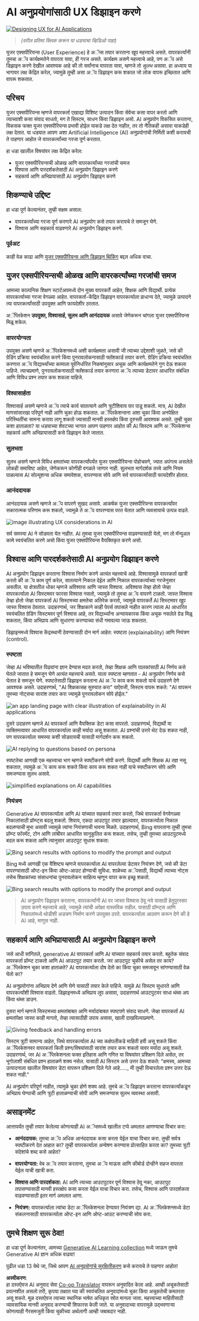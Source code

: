 <!--
CO_OP_TRANSLATOR_METADATA:
{
  "original_hash": "ec385b41ee50579025d50cc03bfb3a25",
  "translation_date": "2025-07-09T14:54:00+00:00",
  "source_file": "12-designing-ux-for-ai-applications/README.md",
  "language_code": "mr"
}
-->
# AI अनुप्रयोगांसाठी UX डिझाइन करणे

[![Designing UX for AI Applications](../../../translated_images/12-lesson-banner.c53c3c7c802e8f563953ce388f6a987ca493472c724d924b060be470951c53c8.mr.png)](https://aka.ms/gen-ai-lesson12-gh?WT.mc_id=academic-105485-koreyst)

> _(वरील प्रतिमा क्लिक करून या धड्याचा व्हिडिओ पाहा)_

युजर एक्सपीरियन्स (User Experience) हे अॅप्स तयार करताना खूप महत्त्वाचे असते. वापरकर्त्यांनी तुमचा अॅप कार्यक्षमतेने वापरता यावा, ही गरज असते. कार्यक्षम असणे महत्त्वाचे आहे, पण अॅप असे डिझाइन करणे देखील आवश्यक आहे की तो सर्वांनाच वापरता यावा, म्हणजे तो _सुलभ_ असावा. हा अध्याय या भागावर लक्ष केंद्रित करेल, ज्यामुळे तुम्ही असा अॅप डिझाइन करू शकाल जो लोक वापरू इच्छितात आणि वापरू शकतात.

## परिचय

युजर एक्सपीरियन्स म्हणजे वापरकर्ता एखाद्या विशिष्ट उत्पादन किंवा सेवेचा कसा वापर करतो आणि त्याच्याशी कसा संवाद साधतो, मग ते सिस्टम, साधन किंवा डिझाइन असो. AI अनुप्रयोग विकसित करताना, विकसक फक्त युजर एक्सपीरियन्स प्रभावी होईल याकडे लक्ष देत नाहीत, तर तो नैतिकही असावा याकडेही लक्ष देतात. या धड्यात आपण अशा Artificial Intelligence (AI) अनुप्रयोगांची निर्मिती कशी करायची ते पाहणार आहोत जे वापरकर्त्यांच्या गरजा पूर्ण करतात.

हा धडा खालील विषयांवर लक्ष केंद्रित करेल:

- युजर एक्सपीरियन्सची ओळख आणि वापरकर्त्यांच्या गरजांची समज
- विश्वास आणि पारदर्शकतेसाठी AI अनुप्रयोग डिझाइन करणे
- सहकार्य आणि अभिप्रायासाठी AI अनुप्रयोग डिझाइन करणे

## शिकण्याचे उद्दिष्ट

हा धडा पूर्ण केल्यानंतर, तुम्ही सक्षम असाल:

- वापरकर्त्यांच्या गरजा पूर्ण करणारे AI अनुप्रयोग कसे तयार करायचे ते समजून घेणे.
- विश्वास आणि सहकार्य वाढवणारे AI अनुप्रयोग डिझाइन करणे.

### पूर्वअट

काही वेळ काढा आणि [युजर एक्सपीरियन्स आणि डिझाइन थिंकिंग](https://learn.microsoft.com/training/modules/ux-design?WT.mc_id=academic-105485-koreyst) बद्दल अधिक वाचा.

## युजर एक्सपीरियन्सची ओळख आणि वापरकर्त्यांच्या गरजांची समज

आमच्या काल्पनिक शिक्षण स्टार्टअपमध्ये दोन मुख्य वापरकर्ते आहेत, शिक्षक आणि विद्यार्थी. प्रत्येक वापरकर्त्याच्या गरजा वेगळ्या आहेत. वापरकर्ता-केंद्रित डिझाइन वापरकर्त्याला प्राधान्य देते, ज्यामुळे उत्पादने त्या वापरकर्त्यांसाठी उपयुक्त आणि फायदेशीर ठरतात.

अॅप्लिकेशन **उपयुक्त, विश्वासार्ह, सुलभ आणि आनंददायक** असावे जेणेकरून चांगला युजर एक्सपीरियन्स मिळू शकेल.

### वापरयोग्यता

उपयुक्त असणे म्हणजे अॅप्लिकेशनमध्ये अशी कार्यक्षमता असावी जी त्याच्या उद्देशाशी जुळते, जसे की ग्रेडिंग प्रक्रिया स्वयंचलित करणे किंवा पुनरावलोकनासाठी फ्लॅशकार्ड तयार करणे. ग्रेडिंग प्रक्रिया स्वयंचलित करणारा अॅप विद्यार्थ्यांच्या कामाला पूर्वनिर्धारित निकषांनुसार अचूक आणि कार्यक्षमतेने गुण देऊ शकला पाहिजे. त्याचप्रमाणे, पुनरावलोकनासाठी फ्लॅशकार्ड तयार करणारा अॅप त्याच्या डेटावर आधारित संबंधित आणि विविध प्रश्न तयार करू शकला पाहिजे.

### विश्वासार्हता

विश्वासार्ह असणे म्हणजे अॅप त्याचे कार्य सातत्याने आणि त्रुटीशिवाय पार पाडू शकतो. मात्र, AI देखील माणसांसारखा परिपूर्ण नाही आणि चुका होऊ शकतात. अॅप्लिकेशन्सना अशा चुका किंवा अनपेक्षित परिस्थितींचा सामना करावा लागू शकतो ज्यासाठी मानवी हस्तक्षेप किंवा दुरुस्ती आवश्यक असते. तुम्ही चुका कशा हाताळता? या धड्याच्या शेवटच्या भागात आपण पाहणार आहोत की AI सिस्टम आणि अॅप्लिकेशन्स सहकार्य आणि अभिप्रायासाठी कसे डिझाइन केले जातात.

### सुलभता

सुलभ असणे म्हणजे विविध क्षमतांच्या वापरकर्त्यांपर्यंत युजर एक्सपीरियन्स पोहोचवणे, ज्यात अपंगत्व असलेले लोकही समाविष्ट आहेत, जेणेकरून कोणीही वगळले जाणार नाही. सुलभता मार्गदर्शक तत्त्वे आणि नियम पाळल्यास AI सोल्यूशन्स अधिक समावेशक, वापरण्यास सोपे आणि सर्व वापरकर्त्यांसाठी फायदेशीर होतात.

### आनंददायक

आनंददायक असणे म्हणजे अॅप वापरणे सुखद असावे. आकर्षक युजर एक्सपीरियन्स वापरकर्त्यांवर सकारात्मक परिणाम करू शकतो, ज्यामुळे ते अॅप वापरण्यास परत येतात आणि व्यवसायाचे उत्पन्न वाढते.

![image illustrating UX considerations in AI](../../../translated_images/uxinai.d5b4ed690f5cefff0c53ffcc01b480cdc1828402e1fdbc980490013a3c50935a.mr.png)

सर्व समस्या AI ने सोडवता येत नाहीत. AI तुमचा युजर एक्सपीरियन्स वाढवण्यासाठी येतो, मग तो मॅन्युअल कामे स्वयंचलित करणे असो किंवा युजर एक्सपीरियन्स वैयक्तिकृत करणे असो.

## विश्वास आणि पारदर्शकतेसाठी AI अनुप्रयोग डिझाइन करणे

AI अनुप्रयोग डिझाइन करताना विश्वास निर्माण करणे अत्यंत महत्त्वाचे आहे. विश्वासामुळे वापरकर्ता खात्री करतो की अॅप काम पूर्ण करेल, सातत्याने निकाल देईल आणि निकाल वापरकर्त्याच्या गरजेनुसार असतील. या क्षेत्रातील धोका म्हणजे अविश्वास आणि जास्त विश्वास. अविश्वास तेव्हा होतो जेव्हा वापरकर्त्याला AI सिस्टमवर फारसा विश्वास नसतो, ज्यामुळे तो तुमचा अॅप वापरणे टाळतो. जास्त विश्वास तेव्हा होतो जेव्हा वापरकर्ता AI सिस्टमच्या क्षमतेचा अतिरेक करतो, ज्यामुळे वापरकर्ते AI सिस्टमवर खूप जास्त विश्वास ठेवतात. उदाहरणार्थ, जर शिक्षकाने काही पेपर्स तपासले नाहीत कारण त्याला AI आधारित स्वयंचलित ग्रेडिंग सिस्टमवर पूर्ण विश्वास आहे, तर विद्यार्थ्यांना अन्यायकारक किंवा अचूक नसलेले ग्रेड मिळू शकतात, किंवा अभिप्राय आणि सुधारणा करण्याच्या संधी गमावल्या जाऊ शकतात.

डिझाइनमध्ये विश्वास केंद्रस्थानी ठेवण्यासाठी दोन मार्ग आहेत: स्पष्टता (explainability) आणि नियंत्रण (control).

### स्पष्टता

जेव्हा AI भविष्यातील पिढ्यांना ज्ञान देण्यास मदत करतो, तेव्हा शिक्षक आणि पालकांसाठी AI निर्णय कसे घेतले जातात हे समजून घेणे अत्यंत महत्त्वाचे असते. याला स्पष्टता म्हणतात - AI अनुप्रयोग निर्णय कसे घेतात हे समजून घेणे. स्पष्टतेसाठी डिझाइन करताना AI अॅप काय करू शकतो याचे उदाहरणे देणे आवश्यक असते. उदाहरणार्थ, "AI शिक्षकासह सुरुवात करा" याऐवजी, सिस्टम वापरू शकते: "AI वापरून तुमच्या नोट्सचा सारांश तयार करा ज्यामुळे पुनरावलोकन सोपे होईल."

![an app landing page with clear illustration of explainability in AI applications](../../../translated_images/explanability-in-ai.134426a96b498fbfdc80c75ae0090aedc0fc97424ae0734fccf7fb00a59a20d9.mr.png)

दुसरे उदाहरण म्हणजे AI वापरकर्ता आणि वैयक्तिक डेटा कसा वापरतो. उदाहरणार्थ, विद्यार्थी या व्यक्तिमत्वावर आधारित वापरकर्त्याला काही मर्यादा असू शकतात. AI प्रश्नांची उत्तरे थेट देऊ शकत नाही, पण वापरकर्त्याला समस्या कशी सोडवायची यासाठी मार्गदर्शन करू शकतो.

![AI replying to questions based on persona](../../../translated_images/solving-questions.b7dea1604de0cbd2e9c5fa00b1a68a0ed77178a035b94b9213196b9d125d0be8.mr.png)

स्पष्टतेचा आणखी एक महत्त्वाचा भाग म्हणजे स्पष्टीकरणे सोपी करणे. विद्यार्थी आणि शिक्षक AI तज्ञ नसू शकतात, त्यामुळे अॅप काय करू शकते किंवा काय करू शकत नाही याचे स्पष्टीकरण सोपे आणि समजण्यास सुलभ असावे.

![simplified explanations on AI capabilities](../../../translated_images/simplified-explanations.4679508a406c3621fa22bad4673e717fbff02f8b8d58afcab8cb6f1aa893a82f.mr.png)

### नियंत्रण

Generative AI वापरकर्त्याला आणि AI यांच्यात सहकार्य तयार करतो, जिथे वापरकर्ता वेगवेगळ्या निकालांसाठी प्रॉम्प्ट्स बदलू शकतो. शिवाय, एकदा आउटपुट तयार झाल्यावर, वापरकर्त्याला निकाल बदलण्याची मुभा असावी ज्यामुळे त्यांना नियंत्रणाची भावना मिळते. उदाहरणार्थ, Bing वापरताना तुम्ही तुमचा प्रॉम्प्ट फॉरमॅट, टोन आणि लांबीवर आधारित सानुकूलित करू शकता. तसेच, तुम्ही तुमच्या आउटपुटमध्ये बदल करू शकता आणि त्यानुसार आउटपुट सुधारू शकता:

![Bing search results with options to modify the prompt and output](../../../translated_images/bing1.293ae8527dbe2789b675c8591c9fb3cb1aa2ada75c2877f9aa9edc059f7a8b1c.mr.png)

Bing मध्ये आणखी एक वैशिष्ट्य म्हणजे वापरकर्त्याला AI वापरलेल्या डेटावर नियंत्रण देणे, जसे की डेटा वापरण्यासाठी ऑप्ट-इन किंवा ऑप्ट-आउट होण्याची सुविधा. शाळेच्या अॅपसाठी, विद्यार्थी त्याच्या नोट्स तसेच शिक्षकांच्या संसाधनांचा पुनरावलोकन साहित्य म्हणून वापर करू इच्छू शकतो.

![Bing search results with options to modify the prompt and output](../../../translated_images/bing2.309f4845528a88c28c1c9739fb61d91fd993dc35ebe6fc92c66791fb04fceb4d.mr.png)

> AI अनुप्रयोग डिझाइन करताना, वापरकर्त्यांनी AI वर जास्त विश्वास ठेवू नये यासाठी हेतुपुरस्सर उपाय करणे महत्त्वाचे आहे, ज्यामुळे त्यांची अपेक्षा वास्तविक राहील. यासाठी प्रॉम्प्ट्स आणि निकालांमध्ये थोडीशी अडचण निर्माण करणे उपयुक्त ठरते. वापरकर्त्याला आठवण करून देणे की हे AI आहे, माणूस नाही.

## सहकार्य आणि अभिप्रायासाठी AI अनुप्रयोग डिझाइन करणे

जसे आधी सांगितले, generative AI वापरकर्ता आणि AI यांच्यात सहकार्य तयार करतो. बहुतेक संवाद वापरकर्ता प्रॉम्प्ट टाकतो आणि AI आउटपुट तयार करतो. जर आउटपुट चुकीचे असेल तर काय? अॅप्लिकेशन चुका कशा हाताळते? AI वापरकर्त्याला दोष देतो का किंवा चुका समजावून सांगण्यासाठी वेळ घेतो का?

AI अनुप्रयोगांना अभिप्राय देणे आणि घेणे यासाठी तयार केले पाहिजे. यामुळे AI सिस्टम सुधारते आणि वापरकर्त्यांशी विश्वास वाढतो. डिझाइनमध्ये अभिप्राय लूप असावा, उदाहरणार्थ आउटपुटवर साधा थंब्स अप किंवा थंब्स डाउन.

दुसरा मार्ग म्हणजे सिस्टमच्या क्षमतांबाबत आणि मर्यादांबाबत स्पष्टपणे संवाद साधणे. जेव्हा वापरकर्ता AI क्षमतांपेक्षा जास्त काही मागतो, तेव्हा त्यासाठीही उपाय असावा, खाली दाखविल्याप्रमाणे.

![Giving feedback and handling errors](../../../translated_images/feedback-loops.7955c134429a94663443ad74d59044f8dc4ce354577f5b79b4bd2533f2cafc6f.mr.png)

सिस्टम त्रुटी सामान्य आहेत, जिथे वापरकर्त्याला AI च्या कक्षेपलीकडे माहिती हवी असू शकते किंवा अॅप्लिकेशनवर वापरकर्ता किती प्रश्न/विषयांसाठी सारांश तयार करू शकतो यावर मर्यादा असू शकते. उदाहरणार्थ, जर AI अॅप्लिकेशनला फक्त इतिहास आणि गणित या विषयांवर प्रशिक्षण दिले असेल, तर भूगोलाशी संबंधित प्रश्न हाताळणे शक्य नसेल. यासाठी AI सिस्टम असे उत्तर देऊ शकते: "क्षमस्व, आमच्या उत्पादनाला खालील विषयांवर डेटा वापरून प्रशिक्षण दिले गेले आहे....., मी तुम्ही विचारलेला प्रश्न उत्तर देऊ शकत नाही."

AI अनुप्रयोग परिपूर्ण नाहीत, त्यामुळे चुका होणे शक्य आहे. तुमचे अॅप डिझाइन करताना वापरकर्त्यांकडून अभिप्राय घेण्याची आणि त्रुटी हाताळण्याची सोपी आणि समजण्यास सुलभ व्यवस्था असावी.

## असाइनमेंट

आत्तापर्यंत तुम्ही तयार केलेल्या कोणत्याही AI अॅप्समध्ये खालील टप्पे अमलात आणण्याचा विचार करा:

- **आनंददायक:** तुमचा अॅप अधिक आनंददायक कसा करता येईल याचा विचार करा. तुम्ही सर्वत्र स्पष्टीकरणे देत आहात का? तुम्ही वापरकर्त्याला अन्वेषण करण्यास प्रोत्साहित करता का? तुमच्या त्रुटी संदेशांचे शब्द कसे आहेत?

- **वापरयोग्यता:** वेब अॅप तयार करताना, तुमचा अॅप माऊस आणि कीबोर्ड दोन्हीने सहज वापरता येईल याची खात्री करा.

- **विश्वास आणि पारदर्शकता:** AI आणि त्याच्या आउटपुटवर पूर्ण विश्वास ठेवू नका, आउटपुट तपासण्यासाठी मानवी हस्तक्षेप कसा करता येईल याचा विचार करा. तसेच, विश्वास आणि पारदर्शकता वाढवण्यासाठी इतर मार्ग अमलात आणा.

- **नियंत्रण:** वापरकर्त्याला त्यांचा डेटा अॅप्लिकेशनला देण्यावर नियंत्रण द्या. AI अॅप्लिकेशनमध्ये डेटा संकलनासाठी वापरकर्त्याला ऑप्ट-इन आणि ऑप्ट-आउट करण्याची सोय करा.

## तुमचे शिक्षण सुरू ठेवा!

हा धडा पूर्ण केल्यानंतर, आमच्या [Generative AI Learning collection](https://aka.ms/genai-collection?WT.mc_id=academic-105485-koreyst) मध्ये जाऊन तुमचे Generative AI ज्ञान अधिक वाढवा!

पुढील धडा 13 येथे जा, जिथे आपण [AI अनुप्रयोगांचे सुरक्षितीकरण](../13-securing-ai-applications/README.md?WT.mc_id=academic-105485-koreyst) कसे करायचे ते पाहणार आहोत!

**अस्वीकरण**:  
हा दस्तऐवज AI अनुवाद सेवा [Co-op Translator](https://github.com/Azure/co-op-translator) वापरून अनुवादित केला आहे. आम्ही अचूकतेसाठी प्रयत्नशील असलो तरी, कृपया लक्षात घ्या की स्वयंचलित अनुवादांमध्ये चुका किंवा अचूकतेची कमतरता असू शकते. मूळ दस्तऐवज त्याच्या स्थानिक भाषेत अधिकृत स्रोत मानला जावा. महत्त्वाच्या माहितीसाठी व्यावसायिक मानवी अनुवाद करण्याची शिफारस केली जाते. या अनुवादाच्या वापरामुळे उद्भवणाऱ्या कोणत्याही गैरसमजुती किंवा चुकीच्या अर्थलागी आम्ही जबाबदार नाही.